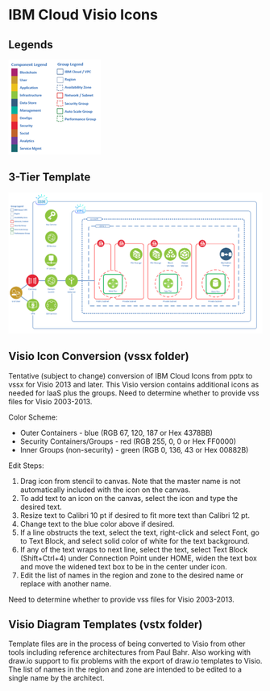 # IBM Cloud Visio Icons

## Legends

![Legends](/images/legends.png)

## 3-Tier Template

![3-Tier](/images/3-tier.png)

## Visio Icon Conversion (vssx folder)

Tentative (subject to change) conversion of IBM Cloud Icons from pptx to vssx for Visio 2013 and later.  This Visio version contains additional icons as needed for IaaS plus the groups.  Need to determine whether to provide vss files for Visio 2003-2013.  

Color Scheme:
* Outer Containers - blue (RGB 67, 120, 187 or Hex 4378BB)
* Security Containers/Groups - red (RGB 255, 0, 0 or Hex FF0000) 
* Inner Groups (non-security) - green (RGB 0, 136, 43 or Hex 00882B)

Edit Steps:
1. Drag icon from stencil to canvas.  Note that the master name is not automatically included with the icon on the canvas.
2. To add text to an icon on the canvas, select the icon and type the desired text.
3. Resize text to Calibri 10 pt if desired to fit more text than Calibri 12 pt.
4. Change text to the blue color above if desired.  
5. If a line obstructs the text, select the text, right-click and select Font, go to Text Block, and select solid color of white for the text background.
6. If any of the text wraps to next line, select the text, select Text Block (Shift+Ctrl+4) under Connection Point under HOME, widen the text box and move the widened text box to be in the center under icon. 
7. Edit the list of names in the region and zone to the desired name or replace with another name.

Need to determine whether to provide vss files for Visio 2003-2013.  

## Visio Diagram Templates (vstx folder)

Template files are in the process of being converted to Visio from other tools including reference architectures from Paul Bahr.  Also working with draw.io support to fix problems with the export of draw.io templates to Visio. The list of names in the region and zone are intended to be edited to a single name by the architect.  
